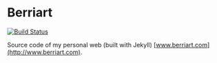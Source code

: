 # Berriart

[![Build Status](https://snap-ci.com/artberri/berriart/branch/master/build_image)](https://snap-ci.com/artberri/berriart/branch/master)

Source code of my personal web (built with Jekyll) [www.berriart.com](http://www.berriart.com).



